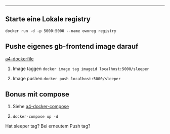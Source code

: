 ****

## Starte eine Lokale registry

`docker run -d -p 5000:5000 --name ownreg registry`

## Pushe eigenes gb-frontend image darauf

[a4-dockerfile](a4-dockerfile)

1. Image taggen
   `docker image tag imageid localhost:5000/sleeper`

2. Image pushen
   `docker push localhost:5000/sleeper`

## Bonus mit compose

1. Siehe [a4-docker-compose](docs/Praktische%20Projekte/auftraege/exercises%20with%20docker/a4%20Docker%20Registry/a4-docker-compose.yml)

2. `docker-compose up -d`


Hat sleeper tag?
Bei erneutem Push tag?